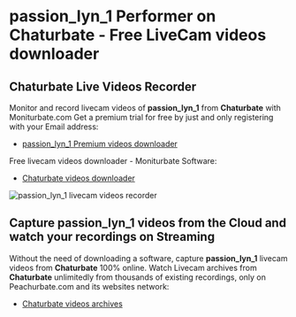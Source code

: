 # passion_lyn_1 Performer on Chaturbate - Free LiveCam videos downloader

## Chaturbate Live Videos Recorder

Monitor and record livecam videos of **passion_lyn_1** from **Chaturbate** with Moniturbate.com
Get a premium trial for free by just and only registering with your Email address:
* [passion_lyn_1 Premium videos downloader](https://moniturbate.com/request-demo-licence-key.html)

Free livecam videos downloader - Moniturbate Software:
* [Chaturbate videos downloader](https://moniturbate.com/moniturbate-download-software.html)

![passion_lyn_1 livecam videos recorder](https://peachurnet.com/templates/moniturbate-software.png)


## Capture passion_lyn_1 videos from the Cloud and watch your recordings on Streaming

Without the need of downloading a software, capture **passion_lyn_1** livecam videos from **Chaturbate** 100% online.
Watch Livecam archives from **Chaturbate** unlimitedly from thousands of existing recordings, only on Peachurbate.com and its websites network:
* [Chaturbate videos archives](https://peachurnet.com/)